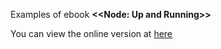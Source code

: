 Examples of ebook **<<Node: Up and Running>>**

You can view the online version at [here](http://chimera.labs.oreilly.com/books/1234000001808/index.html)
